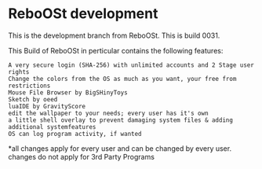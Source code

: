 # ReboOSt development

This is the development branch from ReboOSt. This is build 0031.

This Build of ReboOSt in perticular contains the following features:

    A very secure login (SHA-256) with unlimited accounts and 2 Stage user rights
    Change the colors from the OS as much as you want, your free from restrictions
    Mouse File Browser by BigSHinyToys
    Sketch by oeed
    luaIDE by GravityScore
    edit the wallpaper to your needs; every user has it's own
    a little shell overlay to prevent damaging system files & adding additional systemfeatures
    OS can log program activity, if wanted

*all changes apply for every user and can be changed by every user. changes do not apply for 3rd Party Programs
